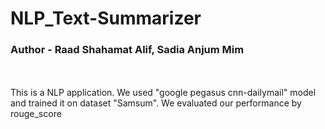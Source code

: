 # NLP_Text-Summarizer
<h3>Author - Raad Shahamat Alif, Sadia Anjum Mim </h3><br><br>
This is a NLP application. We used "google pegasus cnn-dailymail" model and trained it on dataset "Samsum". We evaluated our performance by rouge_score
